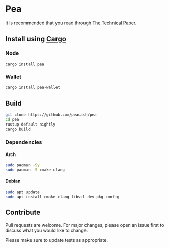 # Pea

It is recommended that you read through [The Technical Paper](https://github.com/peacash/paper/blob/main/README.md).

## Install using [Cargo](https://doc.rust-lang.org/cargo/)

### Node

```bash
cargo install pea
```

### Wallet

```bash
cargo install pea-wallet
```

## Build

```bash
git clone https://github.com/peacash/pea
cd pea
rustup default nightly
cargo build
```

### Dependencies

#### Arch

```bash
sudo pacman -Sy
sudo pacman -S cmake clang
```

#### Debian

```bash
sudo apt update
sudo apt install cmake clang libssl-dev pkg-config
```

## Contribute

Pull requests are welcome. For major changes, please open an issue first to discuss what you would like to change.

Please make sure to update tests as appropriate.
